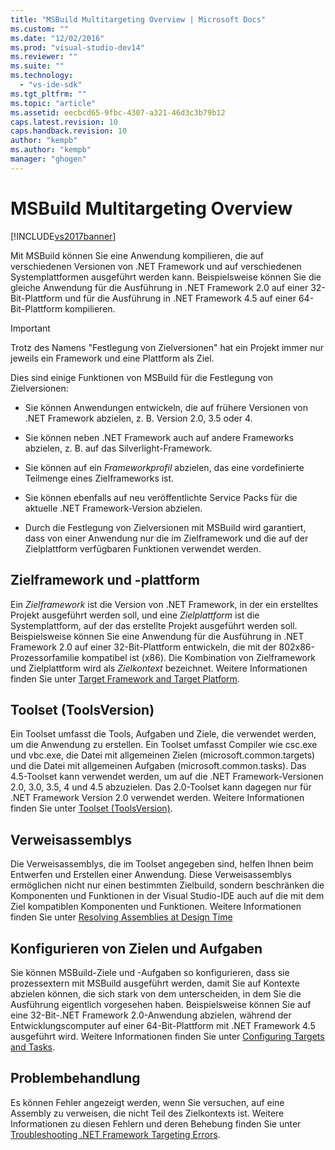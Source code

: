 ```yaml
---
title: "MSBuild Multitargeting Overview | Microsoft Docs"
ms.custom: ""
ms.date: "12/02/2016"
ms.prod: "visual-studio-dev14"
ms.reviewer: ""
ms.suite: ""
ms.technology: 
  - "vs-ide-sdk"
ms.tgt_pltfrm: ""
ms.topic: "article"
ms.assetid: eecbcd65-9fbc-4307-a321-46d3c3b79b12
caps.latest.revision: 10
caps.handback.revision: 10
author: "kempb"
ms.author: "kempb"
manager: "ghogen"
---
```

# MSBuild Multitargeting Overview
[!INCLUDE[vs2017banner](../code-quality/includes/vs2017banner.md)]

Mit MSBuild können Sie eine Anwendung kompilieren, die auf verschiedenen Versionen von .NET Framework und auf verschiedenen Systemplattformen ausgeführt werden kann.  Beispielsweise können Sie die gleiche Anwendung für die Ausführung in .NET Framework 2.0 auf einer 32\-Bit\-Plattform und für die Ausführung in .NET Framework 4.5 auf einer 64\-Bit\-Plattform kompilieren.  
  
> [!IMPORTANT]
>  Trotz des Namens "Festlegung von Zielversionen" hat ein Projekt immer nur jeweils ein Framework und eine Plattform als Ziel.  
  
 Dies sind einige Funktionen von MSBuild für die Festlegung von Zielversionen:  
  
-   Sie können Anwendungen entwickeln, die auf frühere Versionen von .NET Framework abzielen, z. B. Version 2.0, 3.5 oder 4.  
  
-   Sie können neben .NET Framework auch auf andere Frameworks abzielen, z. B. auf das Silverlight\-Framework.  
  
-   Sie können auf ein *Frameworkprofil* abzielen, das eine vordefinierte Teilmenge eines Zielframeworks ist.  
  
-   Sie können ebenfalls auf neu veröffentlichte Service Packs für die aktuelle .NET Framework\-Version abzielen.  
  
-   Durch die Festlegung von Zielversionen mit MSBuild wird garantiert, dass von einer Anwendung nur die im Zielframework und die auf der Zielplattform verfügbaren Funktionen verwendet werden.  
  
## Zielframework und \-plattform  
 Ein *Zielframework* ist die Version von .NET Framework, in der ein erstelltes Projekt ausgeführt werden soll, und eine *Zielplattform* ist die Systemplattform, auf der das erstellte Projekt ausgeführt werden soll.  Beispielsweise können Sie eine Anwendung für die Ausführung in .NET Framework 2.0 auf einer 32\-Bit\-Plattform entwickeln, die mit der 802x86\-Prozessorfamilie kompatibel ist \(x86\).  Die Kombination von Zielframework und Zielplattform wird als *Zielkontext* bezeichnet.  Weitere Informationen finden Sie unter [Target Framework and Target Platform](../msbuild/msbuild-target-framework-and-target-platform.md).  
  
## Toolset \(ToolsVersion\)  
 Ein Toolset umfasst die Tools, Aufgaben und Ziele, die verwendet werden, um die Anwendung zu erstellen.  Ein Toolset umfasst Compiler wie csc.exe und vbc.exe, die Datei mit allgemeinen Zielen \(microsoft.common.targets\) und die Datei mit allgemeinen Aufgaben \(microsoft.common.tasks\).  Das 4.5\-Toolset kann verwendet werden, um auf die .NET Framework\-Versionen 2.0, 3.0, 3.5, 4 und 4.5 abzuzielen. Das 2.0\-Toolset kann dagegen nur für .NET Framework Version 2.0 verwendet werden.  Weitere Informationen finden Sie unter [Toolset \(ToolsVersion\)](../msbuild/msbuild-toolset-toolsversion.md).  
  
## Verweisassemblys  
 Die Verweisassemblys, die im Toolset angegeben sind, helfen Ihnen beim Entwerfen und Erstellen einer Anwendung.  Diese Verweisassemblys ermöglichen nicht nur einen bestimmten Zielbuild, sondern beschränken die Komponenten und Funktionen in der Visual Studio\-IDE auch auf die mit dem Ziel kompatiblen Komponenten und Funktionen.  Weitere Informationen finden Sie unter [Resolving Assemblies at Design Time](../msbuild/resolving-assemblies-at-design-time.md)  
  
## Konfigurieren von Zielen und Aufgaben  
 Sie können MSBuild\-Ziele und \-Aufgaben so konfigurieren, dass sie prozessextern mit MSBuild ausgeführt werden, damit Sie auf Kontexte abzielen können, die sich stark von dem unterscheiden, in dem Sie die Ausführung eigentlich vorgesehen haben.  Beispielsweise können Sie auf eine 32\-Bit\-.NET Framework 2.0\-Anwendung abzielen, während der Entwicklungscomputer auf einer 64\-Bit\-Plattform mit .NET Framework 4.5 ausgeführt wird. Weitere Informationen finden Sie unter [Configuring Targets and Tasks](../msbuild/configuring-targets-and-tasks.md).  
  
## Problembehandlung  
 Es können Fehler angezeigt werden, wenn Sie versuchen, auf eine Assembly zu verweisen, die nicht Teil des Zielkontexts ist.  Weitere Informationen zu diesen Fehlern und deren Behebung finden Sie unter [Troubleshooting .NET Framework Targeting Errors](../msbuild/troubleshooting-dotnet-framework-targeting-errors.md).